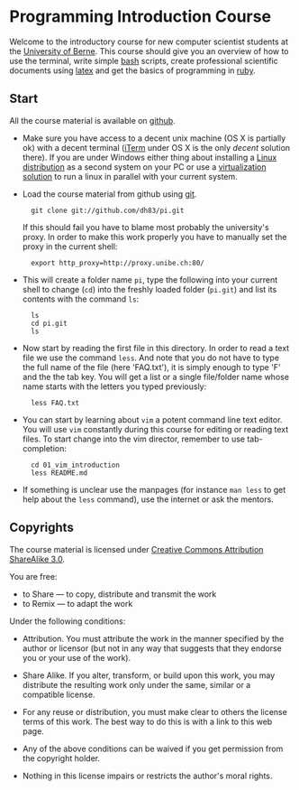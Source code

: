 Programming Introduction Course
===============================

Welcome to the introductory course for new computer scientist students at the
[University of Berne](http://www.unibe.ch/eng/). This course should give you 
an overview of how to use the terminal, write simple 
[bash](http://tiswww.case.edu/php/chet/bash/bashtop.html) scripts, create 
professional scientific documents using [latex](http://www.latex-project.org/) 
and get the basics of programming in [ruby](http://www.ruby-lang.org/en/).

Start
-----
All the course material is available on [github](http://github.com/dh83/pi).

- Make sure you have access to a decent unix machine (OS X is partially ok)
  with a decent terminal ([iTerm](http://iterm.sourceforge.net/) under OS X
  is the only *decent* solution there). If you are under Windows either thing
  about installing a [Linux distribution](http://ubuntu.com) as a second
  system on your PC or use a [virtualization solution](http://virtualbox.org)
  to run a linux in parallel with your current system.

- Load the course material from github using [git](http://git-scm.com/).

        git clone git://github.com/dh83/pi.git
  If this should fail you have to blame most probably the university's proxy.
  In order to make this work properly you have to manually set the proxy in
  the current shell:

        export http_proxy=http://proxy.unibe.ch:80/

- This will create a folder name `pi`, type the following into your current
  shell to change (`cd`) into the freshly loaded folder (`pi.git`) and list 
  its contents with the command `ls`:

        ls
        cd pi.git
        ls

- Now start by reading the first file in this directory. In order to read a
  text file we use the command `less`. And note that you do not have to type
  the full name of the file (here 'FAQ.txt'), it is
  simply enough to type 'F' and the the tab key. You will get a list or a
  single file/folder name whose name starts with the letters you typed
  previously:

        less FAQ.txt 

- You can start by learning about `vim` a potent command line text editor. You
  will use `vim` constantly during this course for editing or reading text
  files. To start change into the vim director, remember to use
  tab-completion:

        cd 01_vim_introduction
        less README.md

- If something is unclear use the manpages (for instance `man less` to get
  help about the `less` command), use the internet or ask the mentors.
   


Copyrights
----------

The course material is licensed under [Creative Commons Attribution ShareAlike
3.0](http://creativecommons.org/licenses/by-sa/3.0/).

You are free:

* to Share — to copy, distribute and transmit the work
* to Remix — to adapt the work

Under the following conditions:

* Attribution. You must attribute the work in the manner specified by the
  author or licensor (but not in any way that suggests that they endorse
  you or your use of the work).
* Share Alike. If you alter, transform, or build upon this work, you may 
  distribute the resulting work only under the same, similar or a
  compatible license.

* For any reuse or distribution, you must make clear to others the license 
  terms of this work. The best way to do this is with a link to this web
  page.
* Any of the above conditions can be waived if you get permission from the 
  copyright holder.
* Nothing in this license impairs or restricts the author's moral rights.
